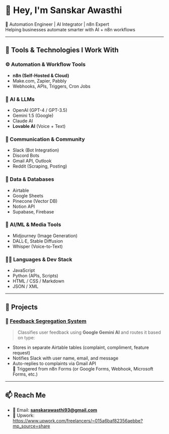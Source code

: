 # 👋 Hey, I'm Sanskar Awasthi

🎯 Automation Engineer | AI Integrator | n8n Expert  
Helping businesses automate smarter with AI + n8n workflows

---

## 🔧 Tools & Technologies I Work With

### ⚙️ Automation & Workflow Tools
- **n8n (Self-Hosted & Cloud)**
- Make.com, Zapier, Pabbly
- Webhooks, APIs, Triggers, Cron Jobs

### 🤖 AI & LLMs
- OpenAI (GPT-4 / GPT-3.5)
- Gemini 1.5 (Google)
- Claude AI
- **Lovable AI** (Voice + Text)

### 📡 Communication & Community
- Slack (Bot Integration)
- Discord Bots
- Gmail API, Outlook
- Reddit (Scraping, Posting)

### 💾 Data & Databases
- Airtable
- Google Sheets
- Pinecone (Vector DB)
- Notion API
- Supabase, Firebase

### 🧠 AI/ML & Media Tools
- Midjourney (Image Generation)
- DALL·E, Stable Diffusion
- Whisper (Voice-to-Text)

### 🧑‍💻 Languages & Dev Stack
- JavaScript 
- Python (APIs, Scripts)
- HTML / CSS / Markdown
- JSON / XML 

---

## 📌 Projects

### 🔹 [Feedback Segregation System](https://github.com/sanskar-94/n8n-feedback-segregation)
> Classifies user feedback using **Google Gemini AI** and routes it based on type:
- Stores in separate Airtable tables (complaint, compliment, feature request)
- Notifies Slack with user name, email, and message
- Auto-replies to complaints via Gmail API  
🔄 Triggered from n8n Forms (or Google Forms, Webhook, Microsoft Forms, etc.)

---

## 📫 Reach Me
- 📧 Email: **sanskarawasthi93@gmail.com**
- 💼 Upwork: https://www.upwork.com/freelancers/~015a6baf82356aebbe?mp_source=share
